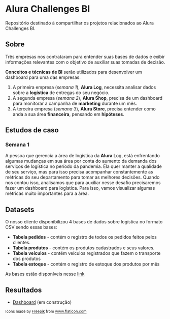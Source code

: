 <h1> Alura Challenges BI </h1>
<p> Repositório destinado à compartilhar os projetos relacionados ao Alura Challenges BI. </p>


<h2> Sobre </h2>
<p> Três empresas nos contrataram para entender suas bases de dados e exibir informações relevantes com o objetivo de auxiliar suas tomadas de decisão. </p>

<p> <b>Conceitos e técnicas de BI</b> serão utilizados para desenvolver um dashboard para uma das empresas. </p>
<p>
  <ol>
    <li> A primeira empresa (<i>semana 1</i>), <b>Alura Log</b>, necessita analisar dados sobre a <b>logística</b> de entregas do seu negócio. </li>
    <li> A segunda empresa (<i>semana 2</i>), <b>Alura Shop</b>, precisa de um dashboard para monitorar a campanha de <b>marketing</b> durante um mês. </li>
    <li> A terceira empresa (<i>semana 3</i>), <b>Alura Store</b>, precisa entender como anda a sua área <b>financeira</b>, pensando em <b>hipóteses</b>. </li>
  </ol>
</p>

<h2> Estudos de caso </h2>
<h3> Semana 1 </h3>
<p> A pessoa que gerencia a área de logística da <b>Alura</b> Log, está enfrentando algumas mudanças em sua área por conta do aumento da demanda dos serviços de logística no período da pandemia. Ela quer manter a qualidade de seu serviço, mas para isso precisa acompanhar constantemente as métricas do seu departamento para tomar as melhores decisões. Quando nos contou isso, analisamos que para auxiliar nesse desafio precisaremos fazer um dashboard para logística. Para isso, vamos visualizar algumas métricas muito importantes para a área. </p>

<h2> Datasets </h2>
<p> O nosso cliente disponibilizou 4 bases de dados sobre logística no formato CSV sendo essas bases: </p>
<ul>
  <li> <b>Tabela pedidos</b> - contém o registro de todos os pedidos feitos pelos clientes. </li>
  <li> <b>Tabela produtos</b> - contém os produtos cadastrados e seus valores. </li>
  <li> <b>Tabela veículos</b> - contém veículos registrados que fazem o transporte dos produtos </li>
  <li> <b>Tabela estoque</b> - contém o registro de estoque dos produtos por mês </li>
</ul>


<p> As bases estão disponíveis nesse <a href="https://drive.google.com/drive/folders/1saKsmnW4FvOw_MRG363pNEYFbFpGw5hf?usp=sharing" target="_blank">link</a> </p>

<h2> Resultados </h2>
<ul>
  <li> <a href="https://datastudio.google.com/s/nKXGqZEupM4" target="_blank"> Dashboard</a> (em construção) </li>
</ul>

<footer>
  <div>
    <p>
      <sub>
        <adress>
          Icons made by <a href="https://www.freepik.com" title="Freepik">Freepik</a> from <a href="https://www.flaticon.com/" title="Flaticon">www.flaticon.com</a>
        </adress>
      <sub>
    </p>
  </div>
</footer>
